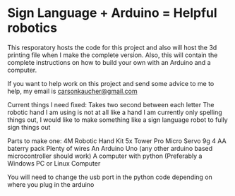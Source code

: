 # Sign Language + Arduino = Helpful robotics

This resporatory hosts the code for this project and also will host the 3d printing file when I make the complete version. Also, this will contain the complete instructions on how to build your own with an Arduino and a computer.

If you want to help work on this project and send some advice to me to help, my email is carsonkaucher@gmail.com

Current things I need fixed:
Takes two second between each letter
The robotic hand I am using is not at all like a hand
I am currently only spelling things out, I would like to make something like a sign language robot to fully sign things out

Parts to make one:
4M Robotic Hand Kit
5x Tower Pro Micro Servo 9g
4 AA baterry pack
Plenty of wires
An Arduino Uno (any other arduino based microcontroller should work)
A computer with python (Preferably a Windows PC or Linux Computer

You will need to change the usb port in the python code depending on where you plug in the arduino
